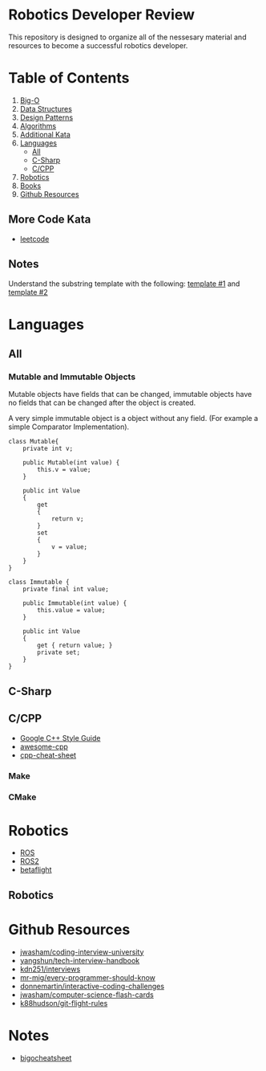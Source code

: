 # Robotics Developer Review
This repository is designed to organize all of the nessesary material and resources to become a successful robotics developer.

# Table of Contents
1. [Big-O](big-o/README.md)
2. [Data Structures](data-structures/README.md)
3. [Design Patterns](design-patterns/README.md)
4. [Algorithms](algorithms/README.md)
5. [Additional Kata](additional-kata/README.md)
6. [Languages](#languages)
	- [All](#all)
	- [C-Sharp](#c-sharp)
	- [C/CPP](#c-cpp)
7. [Robotics](#robotics)
8. [Books](books/README.md)
9. [Github Resources](#github-resources)

## More Code Kata
- [leetcode](https://leetcode.com/problemset/all/)

## Notes
Understand the substring template with the following: [template #1](https://discuss.leetcode.com/topic/30941/here-is-a-10-line-template-that-can-solve-most-substring-problems/2) and [template #2](https://discuss.leetcode.com/topic/71662/sliding-window-algorithm-template-to-solve-all-the-leetcode-substring-search-problem)

<a name="languages"></a>
# Languages

<a name="all"></a>
## All
### Mutable and Immutable Objects
Mutable objects have fields that can be changed, immutable objects have no fields that can be changed after the object is created.

A very simple immutable object is a object without any field. (For example a simple Comparator Implementation).

```
class Mutable{
	private int v;

	public Mutable(int value) {
		this.v = value;
	}

	public int Value
	{
		get
		{
			return v;
		}
		set
		{
			v = value;
		}
	}
}

class Immutable {
	private final int value;

	public Immutable(int value) {
		this.value = value;
	}

	public int Value 
	{
		get { return value; }
		private set;
	}
}
```

<a name="c-sharp"></a>
## C-Sharp 

<a name="c-cpp"></a>
## C/CPP
- [Google C++ Style Guide](https://google.github.io/styleguide/cppguide.html)
- [awesome-cpp](https://github.com/fffaraz/awesome-cpp#standard-libraries)
- [cpp-cheat-sheet](https://github.com/gibsjose/cpp-cheat-sheet)
### Make
### CMake

<a name="robotics"></a>
# Robotics 
- [ROS](https://github.com/ros/ros)
- [ROS2](https://github.com/ros2/ros2)
- [betaflight](https://github.com/betaflight/betaflight)

## Robotics

<a name="github-resources"></a>
# Github Resources
- [jwasham/coding-interview-university](https://github.com/jwasham/coding-interview-university)
- [yangshun/tech-interview-handbook](https://github.com/yangshun/tech-interview-handbook)
- [kdn251/interviews](https://github.com/kdn251/interviews)
- [mr-mig/every-programmer-should-know](https://github.com/mr-mig/every-programmer-should-know)
- [donnemartin/interactive-coding-challenges](https://github.com/donnemartin/interactive-coding-challenges#arrays-and-strings)
- [jwasham/computer-science-flash-cards](https://github.com/jwasham/computer-science-flash-cards)
- [k88hudson/git-flight-rules](https://github.com/k88hudson/git-flight-rules)

# Notes
- [bigocheatsheet](http://bigocheatsheet.com/)
